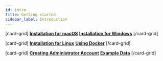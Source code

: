 ```yaml
---
id: intro
title: Getting started
sidebar_label: Introduction
---
```


[card-grid]
[**Installation for macOS**](getting-started/installation-macos.md)
[**Installation for Windows**](getting-started/installation-windows.md)
[/card-grid]

[card-grid]
[**Installation for Linux**](getting-started/installation-linux.md)
[**Using Docker**](getting-started/docker.md)
[/card-grid]

[card-grid]
[**Creating Administrator Account**](getting-started/creating-superuser.md)
[**Example Data**](getting-started/example-data.md)
[/card-grid]

